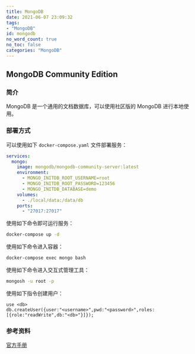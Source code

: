 ```yaml
---
title: MongoDB
date: 2021-06-07 23:09:32
tags:
- "MongoDB"
id: mongodb
no_word_count: true
no_toc: false
categories: "MongoDB"
---
```


## MongoDB Community Edition

### 简介

MongoDB 是一个通用的文档数据库，可以使用社区版的 MongoDB 进行本地使用。

### 部署方式

可以使用如下 `docker-compose.yaml` 文件部署服务：

```yaml
services:
  mongo:
    image: mongodb/mongodb-community-server:latest
    environment:
      - MONGO_INITDB_ROOT_USERNAME=root
      - MONGO_INITDB_ROOT_PASSWORD=123456
      - MONGO_INITDB_DATABASE=demo
    volumes:
      - ./local/data:/data/db
    ports:
      - "27017:27017"
```

使用如下命令即可运行服务：

```bash
docker-compose up -d
```

使用如下命令进入容器：

```bash
docker-compose exec mongo bash
```

使用如下命令进入交互式管理工具：

```bash
mongosh -u root -p
```

使用如下指令创建用户：

```text
use <db>
db.createUser({user:"<username>",pwd:"<password>",roles:[{role:"readWrite",db:"<db>"}]});
```

### 参考资料

[官方手册](https://www.mongodb.com/docs/manual/)
